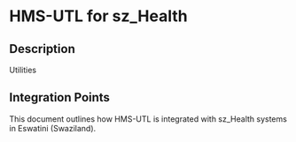 # HMS-UTL for sz_Health

## Description

Utilities

## Integration Points

This document outlines how HMS-UTL is integrated with sz_Health systems in Eswatini (Swaziland).
